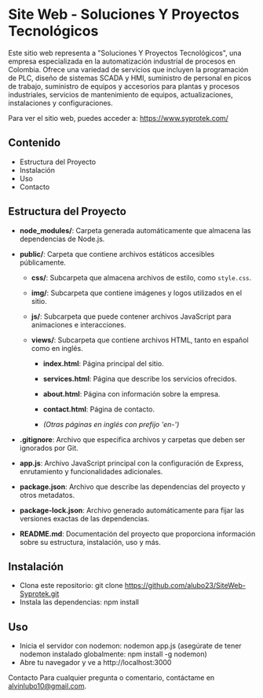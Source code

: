 # Site Web - Soluciones Y Proyectos Tecnológicos
Este sitio web representa a "Soluciones Y Proyectos Tecnológicos", una empresa especializada en la automatización industrial de procesos en Colombia. Ofrece una variedad de servicios que incluyen la programación de PLC, diseño de sistemas SCADA y HMI, suministro de personal en picos de trabajo, suministro de equipos y accesorios para plantas y procesos industriales, servicios de mantenimiento de equipos, actualizaciones, instalaciones y configuraciones.

Para ver el sitio web, puedes acceder a: https://www.syprotek.com/

## Contenido
- Estructura del Proyecto
- Instalación
- Uso
- Contacto


## Estructura del Proyecto

- **node_modules/**: Carpeta generada automáticamente que almacena las dependencias de Node.js.

- **public/**: Carpeta que contiene archivos estáticos accesibles públicamente.

  - **css/**: Subcarpeta que almacena archivos de estilo, como `style.css`.

  - **img/**: Subcarpeta que contiene imágenes y logos utilizados en el sitio.

  - **js/**: Subcarpeta que puede contener archivos JavaScript para animaciones e interacciones.

  - **views/**: Subcarpeta que contiene archivos HTML, tanto en español como en inglés.

    - **index.html**: Página principal del sitio.

    - **services.html**: Página que describe los servicios ofrecidos.

    - **about.html**: Página con información sobre la empresa.

    - **contact.html**: Página de contacto.

    - *(Otras páginas en inglés con prefijo 'en-')*

- **.gitignore**: Archivo que especifica archivos y carpetas que deben ser ignorados por Git.

- **app.js**: Archivo JavaScript principal con la configuración de Express, enrutamiento y funcionalidades adicionales.

- **package.json**: Archivo que describe las dependencias del proyecto y otros metadatos.

- **package-lock.json**: Archivo generado automáticamente para fijar las versiones exactas de las dependencias.

- **README.md**: Documentación del proyecto que proporciona información sobre su estructura, instalación, uso y más.


## Instalación
- Clona este repositorio: git clone https://github.com/alubo23/SiteWeb-Syprotek.git
- Instala las dependencias: npm install

## Uso
- Inicia el servidor con nodemon: nodemon app.js (asegúrate de tener nodemon instalado globalmente: npm install -g nodemon)
- Abre tu navegador y ve a http://localhost:3000


Contacto
Para cualquier pregunta o comentario, contáctame en alvinlubo10@gmail.com.